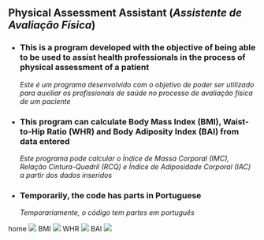 ## Physical Assessment Assistant (_Assistente de Avaliação Física_)

- ### This is a program developed with the objective of being able to be used to assist health professionals in the process of physical assessment of a patient  
  _Este é um programa desenvolvido com o objetivo de poder ser utilizado para auxiliar os profissionais de saúde no processo de avaliação física de um paciente_  
- ### This program can calculate Body Mass Index (BMI), Waist-to-Hip Ratio (WHR) and Body Adiposity Index (BAI) from data entered  
  _Este programa pode calcular o Índice de Massa Corporal (IMC), Relação Cintura-Quadril (RCQ) e Índice de Adiposidade Corporal (IAC) a partir dos dados inseridos_
- ### Temporarily, the code has parts in Portuguese  
  _Temporariamente, o código tem partes em português_

home
<img src="https://github.com/lucasmoraiscm/Physical-Assessment-Assistant/blob/main/Photos/Home.png?raw=true"/>
BMI
<img src="https://github.com/lucasmoraiscm/Physical-Assessment-Assistant/blob/main/Photos/IMC.png?raw=true"/>
WHR
<img src="https://github.com/lucasmoraiscm/Physical-Assessment-Assistant/blob/main/Photos/RCQ.png?raw=true"/>
BAI
<img src="https://github.com/lucasmoraiscm/Physical-Assessment-Assistant/blob/main/Photos/IAC.png?raw=true"/>
